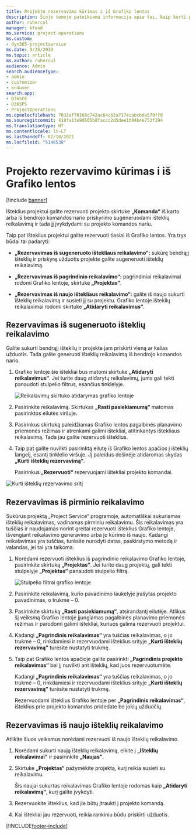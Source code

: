 ```yaml
---
title: Projekto rezervavimo kūrimas i iš Grafiko lentos
description: Šioje temoje pateikiama informacija apie tai, kaip kurti projekto rezervavimą iš grafiko lentos.
author: ruhercul
manager: kfend
ms.service: project-operations
ms.custom:
- dyn365-projectservice
ms.date: 9/26/2019
ms.topic: article
ms.author: ruhercul
audience: Admin
search.audienceType:
- admin
- customizer
- enduser
search.app:
- D365CE
- D365PS
- ProjectOperations
ms.openlocfilehash: 7032af78168c742ac64cb2a7174cabcbda579ff8
ms.sourcegitcommit: 418fa1fe9d605b8faccc2d5dee1b04b4e753f194
ms.translationtype: HT
ms.contentlocale: lt-LT
ms.lasthandoff: 02/10/2021
ms.locfileid: "5146538"
---
```

# <a name="create-a-project-booking-from-the-schedule-board"></a>Projekto rezervavimo kūrimas i iš Grafiko lentos

[!include [banner](../includes/psa-now-project-operations.md)]

Išteklius projektui galite rezervuoti projekto skirtuke **„Komanda“** iš karto arba iš bendrojo komandos nario priskyrimo sugeneruodami išteklių reikalavimą ir tada jį įvykdydami su projekto komandos nariu.

Taip pat išteklius projektui galite rezervuoti tiesiai iš Grafiko lentos. Yra trys būdai tai padaryti:

- **„Rezervavimas iš sugeneruoto ištekliaus reikalavimo“:** sukūrę bendrąjį išteklių ir priskyrę užduotis projekte galite sugeneruoti išteklių reikalavimą.

- **„Rezervavimas iš pagrindinio reikalavimo“:** pagrindiniai reikalavimai rodomi Grafiko lentoje, skirtuke **„Projektas“**. 

- **„Rezervavimas iš naujo ištekliaus reikalavimo“:** galite iš naujo sukurti išteklių reikalavimą ir susieti jį su projektu. Grafiko lentoje išteklių reikalavimai rodomi skirtuke **„Atidaryti reikalavimus“**.

## <a name="book-from-a-generated-resource-requirement"></a>Rezervavimas iš sugeneruoto išteklių reikalavimo

Galite sukurti bendrąjį išteklių ir projekte jam priskirti vieną ar kelias užduotis. Tada galite generuoti išteklių reikalavimą iš bendrojo komandos nario. 

1.  Grafiko lentoje šie ištekliai bus matomi skirtuke **„Atidaryti reikalavimus“**. Jei turite daug atidarytų reikalavimų, jums gali tekti panaudoti stulpelio filtrus, esančius tinklelyje. 

    ![Reikalavimų skirtuko atidarymas grafiko lentoje](media/FAQ-Project-Booking-Schedule-Board-1.png "Rezervavimo ir užduočių lentelės ekrano nuotrauka")

2. Pasirinkite reikalavimą. Skirtukas **„Rasti pasiekiamumą“** matomas pasirinktos eilutės viršuje.
 
3. Pasirinkus skirtuką paleidžiamas Grafiko lentos pagalbinės planavimo priemonės režimas ir atrenkami galimi ištekliai, atitinkantys ištekliaus reikalavimą. Tada jau galite rezervuoti išteklius.

4. Taip pat galite nuvilkti pasirinktą eilutę iš Grafiko lentos apačios į išteklių langelį, esantį tinklelio viršuje. Jį paleidus dešinėje atidaromas skydas **„Kurti išteklių rezervavimą“**.

    Pasirinkus **„Rezervuoti“** rezervuojami ištekliai projekto komandai.

![Kurti išteklių rezervavimo sritį](media/FAQ-Project-Booking-Schedule-Board-6.png "")
 

## <a name="book-from-the-primary-requirement"></a>Rezervavimas iš pirminio reikalavimo

Sukūrus projektą „Project Service“ programoje, automatiškai sukuriamas išteklių reikalavimas, vadinamas pirminiu reikalavimu. Šis reikalavimas yra tuščias ir naudojamas norint greitai rezervuoti išteklius Grafiko lentoje, išvengiant reikalavimo generavimo arba jo kūrimo iš naujo. Kadangi reikalavimas yra tuščias, turėsite nurodyti datas, paskirstymo metodą ir valandas, jei tai yra taikoma. 

1. Norėdami rezervuoti išteklius iš pagrindinio reikalavimo Grafiko lentoje, pasirinkite skirtuką **„Projektas“**. Jei turite daug projektų, gali tekti stulpelyje **„Projektas“** panaudoti stulpelio filtrą.

   ![Stulpelio filtrai grafiko lentoje](media/FAQ-Project-Booking-Schedule-Board-2.png "Rezervavimo ir užduočių lentelės ekrano nuotrauka")

2. Pasirinkite reikalavimą, kurio pavadinimo laukelyje įrašytas projekto pavadinimas, o trukmė – 0.

3. Pasirinkite skirtuką **„Rasti pasiekiamumą“**, atsirandantį eilutėje. Atlikus šį veiksmą Grafiko lentoje įjungiamas pagalbinės planavimo priemonės režimas ir parodomi galimi ištekliai, kuriuos galima rezervuoti projektui.

4. Kadangi **„Pagrindinis reikalavimas“** yra tuščias reikalavimas, o jo trukmė – 0, rinkdamiesi ir rezervuodami išteklius srityje **„Kurti išteklių rezervavimą”** turėsite nustatyti trukmę.

5. Taip pat Grafiko lentos apačioje galite pasirinkti **„Pagrindinis projekto reikalavimas“** bei jį nuvilkti ant išteklių, kad juos rezervuotumėte.
 
    Kadangi **„Pagrindinis reikalavimas“** yra tuščias reikalavimas, o jo trukmė – 0, rinkdamiesi ir rezervuodami išteklius srityje **„Kurti išteklių rezervavimą”** turėsite nustatyti trukmę.
 
    Rezervuodami išteklius Grafiko lentoje per **„Pagrindinis reikalavimas“**, išteklius prie projekto komandos pridedate be jokių užduočių.
 
## <a name="book-from-a-new-resource-requirement"></a>Rezervavimas iš naujo išteklių reikalavimo
Atlikite šiuos veiksmus norėdami rezervuoti iš naujo išteklių reikalavimo. 

1. Norėdami sukurti naują išteklių reikalavimą, eikite į **„Išteklių reikalavimai”** ir pasirinkite **„Naujas”**.

2. Skirtuke **„Projektas“** pažymėkite projektą, kurį reikia susieti su reikalavimu.
 
    Šis naujai sukurtas reikalavimas Grafiko lentoje rodomas kaip **„Atidaryti reikalavimą“**, kurį galite įvykdyti.

3. Rezervuokite išteklius, kad jie būtų įtraukti į projekto komandą.

4. Kai ištekliai jau rezervuoti, reikia rankiniu būdu priskirti užduotis.



[!INCLUDE[footer-include](../includes/footer-banner.md)]